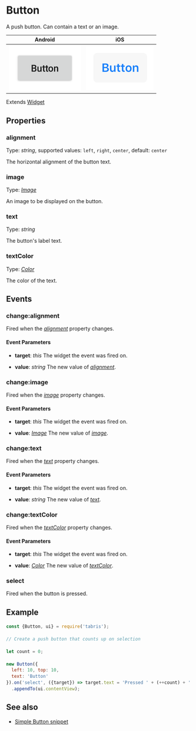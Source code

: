 ---
---
# Button

A push button. Can contain a text or an image.

Android | iOS
--- | ---
![Button on Android](img/android/Button.png) | ![Button on iOS](img/ios/Button.png)

Extends [Widget](Widget.md)

## Properties

### alignment

Type: *string*, supported values: `left`, `right`, `center`, default: `center`

The horizontal alignment of the button text.

### image

Type: *[Image](../types.md#image)*

An image to be displayed on the button.

### text

Type: *string*

The button's label text.

### textColor

Type: *[Color](../types.md#color)*

The color of the text.


## Events

### change:alignment

Fired when the [*alignment*](#alignment) property changes.

#### Event Parameters 

- **target**: *this*
    The widget the event was fired on.

- **value**: *string*
    The new value of [*alignment*](#alignment).


### change:image

Fired when the [*image*](#image) property changes.

#### Event Parameters 

- **target**: *this*
    The widget the event was fired on.

- **value**: *[Image](../types.md#image)*
    The new value of [*image*](#image).


### change:text

Fired when the [*text*](#text) property changes.

#### Event Parameters 

- **target**: *this*
    The widget the event was fired on.

- **value**: *string*
    The new value of [*text*](#text).


### change:textColor

Fired when the [*textColor*](#textColor) property changes.

#### Event Parameters 

- **target**: *this*
    The widget the event was fired on.

- **value**: *[Color](../types.md#color)*
    The new value of [*textColor*](#textColor).


### select

Fired when the button is pressed.



## Example

```js
const {Button, ui} = require('tabris');

// Create a push button that counts up on selection

let count = 0;

new Button({
  left: 10, top: 10,
  text: 'Button'
}).on('select', ({target}) => target.text = 'Pressed ' + (++count) + ' times')
  .appendTo(ui.contentView);
```
## See also

- [Simple Button snippet](https://github.com/eclipsesource/tabris-js/tree/v2.0.0-rc2/snippets/button.js)

